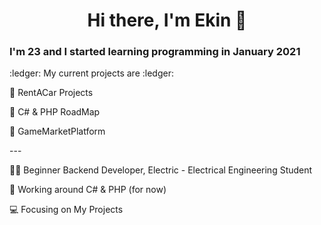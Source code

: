 
<h1 align="center">Hi there, I'm Ekin  👋</h1>
<p>

  ### I'm 23 and I started learning programming in January 2021
<p> 
  :ledger: My current projects are :ledger:
<p>
🎈 RentACar Projects
<p>
🎈 C# & PHP RoadMap
<p>
🎈 GameMarketPlatform
<p>
---
<p>
  👨‍💻 Beginner Backend Developer, Electric - Electrical Engineering Student
</p>
<p>
   🎈 Working around C# & PHP (for now)
</p>


<p>
  💻 Focusing on My Projects
</p>



